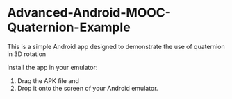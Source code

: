 # Advanced-Android-MOOC-Quaternion-Example
This is a simple Android app designed to demonstrate the use of quaternion in 3D rotation

Install the app in your emulator:
1. Drag the APK file and 
2. Drop it onto the screen of your Android emulator.
